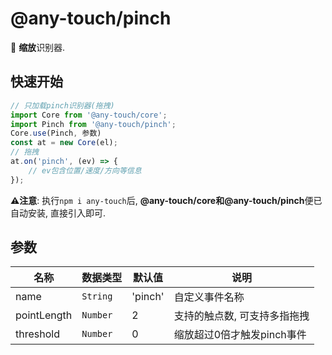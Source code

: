 # @any-touch/pinch
🤖 **缩放**识别器.

## 快速开始
```javascript
// 只加载pinch识别器(拖拽)
import Core from '@any-touch/core';
import Pinch from '@any-touch/pinch';
Core.use(Pinch, 参数)
const at = new Core(el);
// 拖拽
at.on('pinch', (ev) => {
    // ev包含位置/速度/方向等信息
});
```
**⚠️注意**: 执行`npm i any-touch`后, **@any-touch/core和@any-touch/pinch**便已自动安装, 直接引入即可.

## 参数
|名称|数据类型|默认值|说明|
|---|---|---|---|
|name|`String`|'pinch'|自定义事件名称|
|pointLength|`Number`|2|支持的触点数, 可支持多指拖拽|
|threshold| `Number`|0|缩放超过0倍才触发pinch事件|